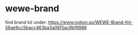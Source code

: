 # wewe-brand

find brand kit under: https://www.notion.so/WEWE-Brand-Kit-56ae9cc5bacc463ba3a06f5ac9bf9986

